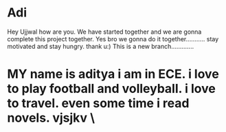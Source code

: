 # Adi
Hey Ujjwal how are you.
We have started together and we are gonna complete this project together.
Yes bro we gonna do it together...........
stay motivated and stay hungry.
thank u:)
This is a new branch.............
<html>
  <head>
    <title> MY WEBPAGE</title>
  </head>
  <body>
    <p><h1>
   MY name is aditya i am in ECE.
    i love to play football and volleyball.
    i love to travel.
    even some time i read novels.
      vjsjkv
    \</h1></p>
    </body>
  </html>
